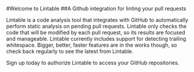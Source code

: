 #Welcome to Lintable
##A Github integration for linting your pull requests

Lintable is a code analysis tool that integrates with GitHub to automatically perform static analysis on pending pull requests. Lintable only checks the code that will be modified by each pull request, so its results are focused and manageable. Lintable currently includes support for detecting trailing whitespace. Bigger, better, faster features are in the works though, so check back regularly to see the latest from Lintable.

Sign up today to authorize Lintable to access your GitHub repositories.
